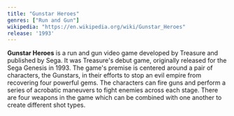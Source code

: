 ```yaml
---
title: "Gunstar Heroes"
genres: ["Run and Gun"]
wikipedia: "https://en.wikipedia.org/wiki/Gunstar_Heroes"
release: '1993'
---
```

**Gunstar Heroes** is a run and gun video game developed by Treasure and published by Sega. It was Treasure's debut game, originally released for the Sega Genesis in 1993. The game's premise is centered around a pair of characters, the Gunstars, in their efforts to stop an evil empire from recovering four powerful gems. The characters can fire guns and perform a series of acrobatic maneuvers to fight enemies across each stage. There are four weapons in the game which can be combined with one another to create different shot types. 
